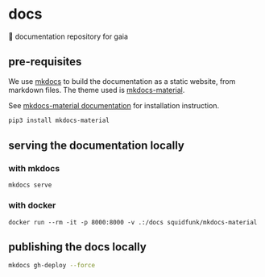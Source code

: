 # docs

📝 documentation repository for gaia

## pre-requisites

We use [mkdocs](https://www.mkdocs.org/) to build the documentation as a static website, from markdown files.
The theme used is [mkdocs-material](https://squidfunk.github.io/mkdocs-material/).

See [mkdocs-material documentation](https://squidfunk.github.io/mkdocs-material/getting-started/) for installation instruction.

```bash
pip3 install mkdocs-material
```

## serving the documentation locally

### with mkdocs

```shell
mkdocs serve
```

### with docker

```shell
docker run --rm -it -p 8000:8000 -v .:/docs squidfunk/mkdocs-material
```

## publishing the docs locally

```bash
mkdocs gh-deploy --force
```